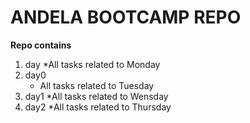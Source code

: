 # ANDELA BOOTCAMP REPO
**Repo contains**


1. day
   *All tasks related to Monday <br />
1. day0
   * All tasks related to Tuesday <br />
1. day1
   *All tasks related to Wensday <br />
1. day2
   *All tasks related to Thursday <br />
